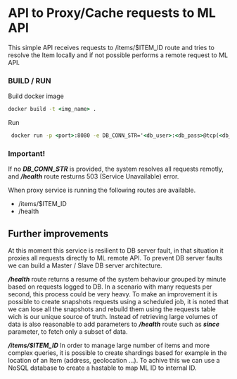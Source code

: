 # API to Proxy/Cache requests to ML API

This simple API receives requests to /items/$ITEM_ID route and tries to resolve the Item locally and if not possible performs a remote request to ML API.

<h3>BUILD / RUN</h3>


Build docker image
```cmd
docker build -t <img_name> .
```

Run
```cmd
 docker run -p <port>:8080 -e DB_CONN_STR='<db_user>:<db_pass>@tcp(<db_host>:<db_port>)/<db_name>' <img_name>
```

<h3>Important!</h3>

If no ***DB_CONN_STR*** is provided, the system resolves all requests remotly, and ***/health*** route resturns 503 (Service Unavailable) error.

<p>When proxy service is running the following routes are available.</p>
<ul>
  <li>/items/$ITEM_ID</li>
  <li>/health</li>
</ul>

<h2>Further improvements</h3>

At this moment this service is resilient to DB server fault, in that situation it proxies all requests directly to ML remote API. To prevent DB server faults we can build a Master / Slave DB server architecture.

***/health*** route returns a resume of the system behaviour grouped by minute based on requests logged to DB. In a scenario with many requests per second, this process could be very heavy. To make an improvement it is possible to create snapshots requests using a scheduled job, it is noted that we can lose all the snapshots and rebuild them using the requests table wich is our unique source of truth. Instead of retrieving large volumes of data is also reasonable to add parameters to ***/health*** route such as ***since*** parameter, to fetch only a subset of data.

***/items/$ITEM_ID*** In order to manage large number of items and more complex queries, it is possible to create shardings based for example in the location of an Item (address, geolocation ...). To achive this we can use a NoSQL database to create a hastable to map ML ID to internal ID.
